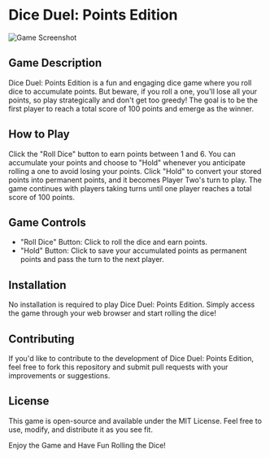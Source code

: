 # Dice Duel: Points Edition

![Game Screenshot](https://cdn.discordapp.com/attachments/1097978415698690201/1149062135951917208/image.png)

## Game Description

Dice Duel: Points Edition is a fun and engaging dice game where you roll dice to accumulate points. But beware, if you roll a one, you'll lose all your points, so play strategically and don't get too greedy! The goal is to be the first player to reach a total score of 100 points and emerge as the winner.

## How to Play

Click the "Roll Dice" button to earn points between 1 and 6.
You can accumulate your points and choose to "Hold" whenever you anticipate rolling a one to avoid losing your points.
Click "Hold" to convert your stored points into permanent points, and it becomes Player Two's turn to play.
The game continues with players taking turns until one player reaches a total score of 100 points.

## Game Controls

- "Roll Dice" Button: Click to roll the dice and earn points.
- "Hold" Button: Click to save your accumulated points as permanent points and pass the turn to the next player.

## Installation

No installation is required to play Dice Duel: Points Edition. Simply access the game through your web browser and start rolling the dice!

## Contributing

If you'd like to contribute to the development of Dice Duel: Points Edition, feel free to fork this repository and submit pull requests with your improvements or suggestions.

## License

This game is open-source and available under the MIT License. Feel free to use, modify, and distribute it as you see fit.

Enjoy the Game and Have Fun Rolling the Dice!
